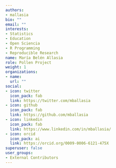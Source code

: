 ```yaml
---
authors:
- mallasia
bio: ""
email: ""
interests:
- Statistics
- Education
- Open Sciencia
- R Programming
- Reproducible Research
name: María Belén Allasia
role: Pollen Project
weight: 1
organizations:
- name: 
  url: ""
social:
- icon: twitter
  icon_pack: fab
  link: https://twitter.com/mballasia
- icon: github
  icon_pack: fab
  link: https://github.com/mballasia
- icon: linkedin
  icon_pack: fab
  link: https://www.linkedin.com/in/mballasia/
- icon: orcid
  icon_pack: ai
  link: https://orcid.org/0009-0006-6121-475X
superuser: false
user_groups:
- External Contributors
---
```


